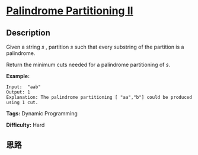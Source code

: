 # [Palindrome Partitioning II][title]

## Description

Given a string _s_ , partition _s_ such that every substring of the partition
is a palindrome.

Return the minimum cuts needed for a palindrome partitioning of _s_.

**Example:**
            Input:  "aab"    Output: 1    Explanation: The palindrome partitioning [ "aa","b"] could be produced using 1 cut.    


**Tags:** Dynamic Programming

**Difficulty:** Hard

## 思路

[title]: https://leetcode.com/problems/palindrome-partitioning-ii
